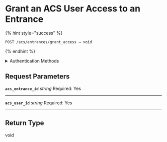 # Grant an ACS User Access to an Entrance



{% hint style="success" %}
```
POST /acs/entrances/grant_access ⇒ void
```
{% endhint %}

<details>

<summary>Authentication Methods</summary>

- API key
- Personal access token
  <br>Must also include the `seam-workspace` header in the request.
</details>

## Request Parameters

**`acs_entrance_id`** *string*
Required: Yes

---

**`acs_user_id`** *string*
Required: Yes

---


## Return Type

void
